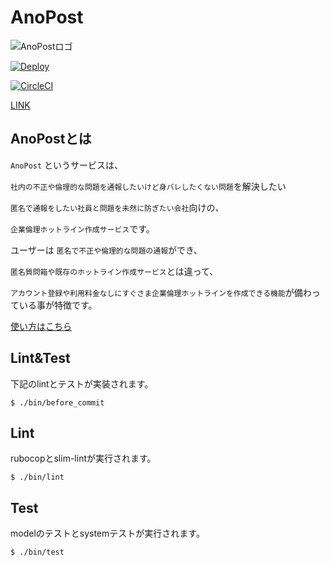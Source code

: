 # AnoPost

![AnoPostロゴ](https://github.com/wawawatataru/anopost/blob/master/app/assets/images/android-chrome-256x256.png?raw=true,"AnoPostロゴ")

[![Deploy](https://www.herokucdn.com/deploy/button.svg)](https://heroku.com/deploy?template=https://github.com/wawawatataru/anopost)

[![CircleCI](https://circleci.com/gh/wawawatataru/anopost.svg?style=svg)](https://circleci.com/gh/wawawatataru/anopost)

[LINK](https://anopost.herokuapp.com/)

## AnoPostとは

`AnoPost` というサービスは、

`社内の不正や倫理的な問題を通報したいけど身バレしたくない問題`を解決したい

`匿名で通報をしたい社員と問題を未然に防ぎたい会社`向けの、

`企業倫理ホットライン作成サービス`です。

ユーザーは `匿名で不正や倫理的な問題の通報`ができ、

`匿名質問箱や既存のホットライン作成サービス`とは違って、

`アカウント登録や利用料金なしにすぐさま企業倫理ホットラインを作成できる機能`が備わっている事が特徴です。

[使い方はこちら](https://anopost.xyz/static_pages/about)

## Lint&Test
下記のlintとテストが実装されます。

```
$ ./bin/before_commit
```

## Lint
rubocopとslim-lintが実行されます。

```
$ ./bin/lint
```

## Test
modelのテストとsystemテストが実行されます。

```
$ ./bin/test
```
